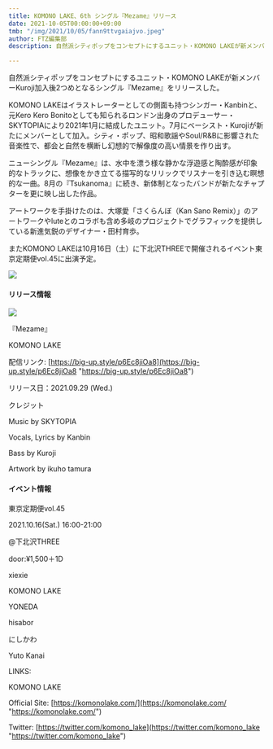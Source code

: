 ```yaml
---
title: KOMONO LAKE、6th シングル『Mezame』リリース
date: 2021-10-05T00:00:00+09:00
tmb: "/img/2021/10/05/fann9ttvgaiajvo.jpeg"
author: FTZ編集部
description: 自然派シティポップをコンセプトにするユニット・KOMONO LAKEが新メンバーKuroji加入後2つめとなるシングル『Mezame』をリリースした。

---
```

自然派シティポップをコンセプトにするユニット・KOMONO LAKEが新メンバーKuroji加入後2つめとなるシングル『Mezame』をリリースした。

KOMONO LAKEはイラストレーターとしての側面も持つシンガー・Kanbinと、元Kero Kero Bonitoとしても知られるロンドン出身のプロデューサー・SKYTOPIAにより2021年1月に結成したユニット。7月にベーシスト・Kurojiが新たにメンバーとして加入。シティ・ポップ、昭和歌謡やSoul/R&Bに影響された音楽性で、都会と自然を横断し幻想的で解像度の高い情景を作り出す。

ニューシングル『Mezame』は、水中を漂う様な静かな浮遊感と陶酔感が印象的なトラックに、想像をかき立てる描写的なリリックでリスナーを引き込む瞑想的な一曲。8月の『Tsukanoma』に続き、新体制となったバンドが新たなチャプターを更に映し出した作品。

アートワークを手掛けたのは、大塚愛「さくらんぼ（Kan Sano Remix）」のアートワークやluteとのコラボも含め多岐のプロジェクトでグラフィックを提供している新進気鋭のデザイナー・田村育歩。

またKOMONO LAKEは10月16日（土）に下北沢THREEで開催されるイベント東京定期便vol.45に出演予定。

![](/img/2021/10/05/fann9ttvgaiajvo.jpeg)

#### リリース情報

![](/img/2021/10/05/fadf2z-vgaeapmp.jpeg)

『Mezame』

KOMONO LAKE

配信リンク: [https://big-up.style/p6Ec8jiOa8](https://big-up.style/p6Ec8jiOa8 "https://big-up.style/p6Ec8jiOa8")

リリース日：2021.09.29 (Wed.)

クレジット

Music by SKYTOPIA

Vocals, Lyrics by Kanbin

Bass by Kuroji

Artwork by ikuho tamura

#### イベント情報

東京定期便vol.45

2021\.10.16(Sat.) 16:00-21:00

@下北沢THREE

door:¥1,500＋1D

<LIVE>

xiexie

KOMONO LAKE

<Guest DJ>

YONEDA

<DJ>

hisabor

にしかわ

Yuto Kanai

LINKS: 

KOMONO LAKE

Official Site: [https://komonolake.com/](https://komonolake.com/ "https://komonolake.com/")

Twitter: [https://twitter.com/komono_lake](https://twitter.com/komono_lake "https://twitter.com/komono_lake")